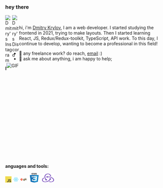 ### hey there

<a href="https://www.instagram.com/ruyanxz/">
  <img align="left" alt="Dmitry's Instagram" width="22px" src="https://raw.githubusercontent.com/hussainweb/hussainweb/main/icons/instagram.png" />
</a>
<a href="https://discordapp.com/users/374064526913568768">
  <img align="left" alt="Dmitry's Discord" width="22px" src="https://raw.githubusercontent.com/peterthehan/peterthehan/master/assets/discord.svg" />
</a>


<br />

hi, i'm [Dmitry Krylov](), I am a web developer. I started studying the frontend in 2021, trying to make
layouts. Then I started learning React, JS, Redux/Redux-toolkit, TypeScript, API work. To this day, I continue to
develop, wanting to become a professional in this field!


  <img align="right" alt="GIF" src="https://github.com/abhisheknaiidu/abhisheknaiidu/blob/master/code.gif?raw=true" width="500" height="320" />

- 💼 any freelance work? do reach, [email](mailto:kdimonr@mail.ru) :)
- 💬 ask me about anything, i am happy to help;

**languages and tools:**

<code><img height="20" src="https://raw.githubusercontent.com/github/explore/80688e429a7d4ef2fca1e82350fe8e3517d3494d/topics/javascript/javascript.png"></code>
<code><img height="20" src="https://raw.githubusercontent.com/github/explore/80688e429a7d4ef2fca1e82350fe8e3517d3494d/topics/react/react.png"></code>
<code><img height="20" src="https://raw.githubusercontent.com/github/explore/80688e429a7d4ef2fca1e82350fe8e3517d3494d/topics/git/git.png"></code>
<code><img height="30" src="https://raw.githubusercontent.com/github/explore/80688e429a7d4ef2fca1e82350fe8e3517d3494d/topics/css/css.png" title="sass/scss" alt="sass/scss" width="40" height="40"/></code>
<code><img height="30" src="https://raw.githubusercontent.com/github/explore/80688e429a7d4ef2fca1e82350fe8e3517d3494d/topics/redux/redux.png" title="sass/scss" alt="sass/scss" width="40" height="40"/></code>


<!--END_SECTION:waka-->




